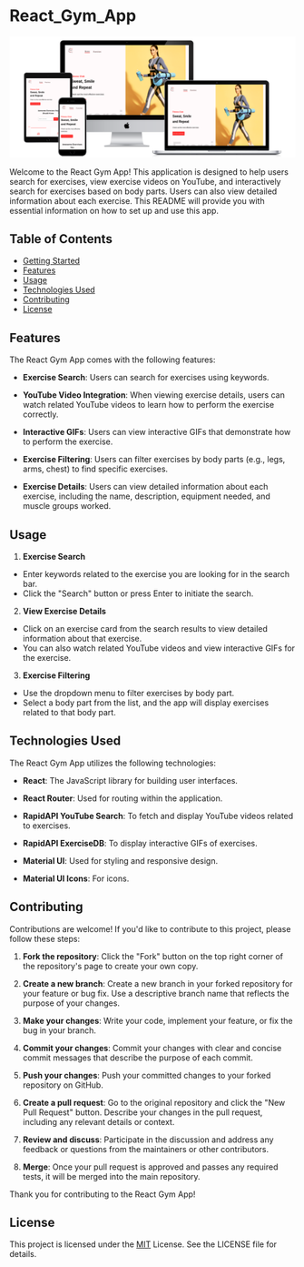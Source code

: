 
# React_Gym_App

[![Alt Text](public/all-devices-black.png)](https://react-gym-app-coral.vercel.app/)


Welcome to the React Gym App! This application is designed to help users search for exercises, view exercise videos on YouTube, and interactively search for exercises based on body parts. Users can also view detailed information about each exercise. This README will provide you with essential information on how to set up and use this app.

## Table of Contents
- [Getting Started](#getting-started)
- [Features](#features)
- [Usage](#usage)
- [Technologies Used](#technologies-used)
- [Contributing](#contributing)
- [License](#license)







## Features

The React Gym App comes with the following features:

- **Exercise Search**: Users can search for exercises using keywords.

- **YouTube Video Integration**: When viewing exercise details, users can watch related YouTube videos to learn how to perform the exercise correctly.

- **Interactive GIFs**: Users can view interactive GIFs that demonstrate how to perform the exercise.

- **Exercise Filtering**: Users can filter exercises by body parts (e.g., legs, arms, chest) to find specific exercises.

- **Exercise Details**: Users can view detailed information about each exercise, including the name, description, equipment needed, and muscle groups worked.

## Usage

1. **Exercise Search**

- Enter keywords related to the exercise you are looking for in the search bar.
- Click the "Search" button or press Enter to initiate the search.

2. **View Exercise Details**

- Click on an exercise card from the search results to view detailed information about that exercise.
- You can also watch related YouTube videos and view interactive GIFs for the exercise.

3. **Exercise Filtering**

- Use the dropdown menu to filter exercises by body part.
- Select a body part from the list, and the app will display exercises related to that body part.


## Technologies Used

The React Gym App utilizes the following technologies:

- **React**: The JavaScript library for building user interfaces.

- **React Router**: Used for routing within the application.

- **RapidAPI YouTube Search**: To fetch and display YouTube videos related to exercises.

- **RapidAPI ExerciseDB**: To display interactive GIFs of exercises.



- **Material UI**: Used for styling and responsive design.

- **Material UI Icons**: For icons.

## Contributing

Contributions are welcome! If you'd like to contribute to this project, please follow these steps:

1. **Fork the repository**: Click the "Fork" button on the top right corner of the repository's page to create your own copy.

2. **Create a new branch**: Create a new branch in your forked repository for your feature or bug fix. Use a descriptive branch name that reflects the purpose of your changes.

3. **Make your changes**: Write your code, implement your feature, or fix the bug in your branch.

4. **Commit your changes**: Commit your changes with clear and concise commit messages that describe the purpose of each commit.

5. **Push your changes**: Push your committed changes to your forked repository on GitHub.

6. **Create a pull request**: Go to the original repository and click the "New Pull Request" button. Describe your changes in the pull request, including any relevant details or context.

7. **Review and discuss**: Participate in the discussion and address any feedback or questions from the maintainers or other contributors.

8. **Merge**: Once your pull request is approved and passes any required tests, it will be merged into the main repository.

Thank you for contributing to the React Gym App!



## License
This project is licensed under the [MIT](https://choosealicense.com/licenses/mit/)
 License. See the LICENSE file for details.

